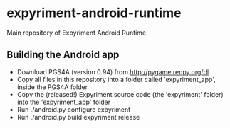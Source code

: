 expyriment-android-runtime
==========================

Main repository of Expyriment Android Runtime


Building the Android app
------------------------

* Download PGS4A (version 0.94) from http://pygame.renpy.org/dl
* Copy all files in this repository into a folder called 'expyriment_app', inside the PGS4A folder
* Copy the (released!) Expyriment source code (the 'expyriment' folder) into the 'expyriment_app' folder
* Run
    ./android.py configure expyriment
* Run
    ./android.py build expyriment release
